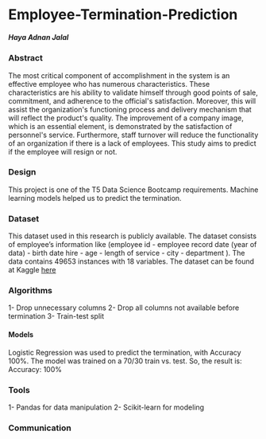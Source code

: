 # Employee-Termination-Prediction

##### Haya Adnan Jalal


### Abstract
The most critical component of accomplishment in the system is an effective employee who has numerous characteristics. These characteristics are his ability to validate himself through good points of sale, commitment, and adherence to the official's satisfaction. Moreover, this will assist the organization's functioning process and delivery mechanism that will reflect the product's quality. The improvement of a company image, which is an essential element, is demonstrated by the satisfaction of personnel's service. Furthermore, staff turnover will reduce the functionality of an organization if there is a lack of employees. This study aims to predict if the employee will resign or not.

### Design
This project is one of the T5 Data Science Bootcamp requirements. Machine learning models helped us to predict the termination.

### Dataset
This dataset used in this research is publicly available. The dataset consists of employee’s information like (employee id - employee record date (year of data) - birth date hire - age - length of service - city - department ). The data contains 49653 instances with 18 variables. 
The dataset can be found at Kaggle [here](https://www.kaggle.com/HRAnalyticRepository/employee-attrition-data)


### Algorithms
1- Drop unnecessary columns
2- Drop all columns not available before termination
3- Train-test split 

#### Models
Logistic Regression was used to predict the termination, with Accuracy 100%. The model was trained on a 70/30 train vs. test. 
So, the result is:
Accuracy: 100%

### Tools
1- Pandas for data manipulation
2- Scikit-learn for modeling 

### Communication
